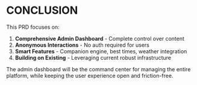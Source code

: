 # CONCLUSION

This PRD focuses on:
1. **Comprehensive Admin Dashboard** - Complete control over content
2. **Anonymous Interactions** - No auth required for users
3. **Smart Features** - Companion engine, best times, weather integration
4. **Building on Existing** - Leveraging current robust infrastructure

The admin dashboard will be the command center for managing the entire platform, while keeping the user experience open and friction-free.